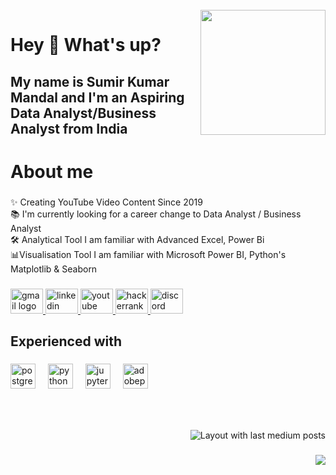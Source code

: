 <br clear="both">

<img align="right" height="200" src="https://media.licdn.com/dms/image/C4D12AQHLXtKnrSowyg/article-cover_image-shrink_600_2000/0/1615453560799?e=2147483647&v=beta&t=LZCSvjwUgg5tTs2_ELGpivhLcFzbJLVwG5gQHKS-rDA"  />

###

<h1 align="left">Hey 👋 What's up?</h1>

###

<h2 align="left">My name is Sumir Kumar Mandal and I'm an Aspiring Data Analyst/Business Analyst from India</h2>

###

<h1 align="left">About me</h1>

###

<p align="left">✨ Creating YouTube Video Content Since 2019<br>📚 I'm currently looking for a career change to Data Analyst / Business Analyst<br>🛠️ Analytical Tool I am familiar with Advanced Excel, Power Bi<br>📊Visualisation Tool I am familiar with Microsoft Power BI, Python's Matplotlib & Seaborn</p>

###

<div align="left">
  <a href="mandalsumir105@gmail.com" target="_blank">
    <img src="https://raw.githubusercontent.com/maurodesouza/profile-readme-generator/master/src/assets/icons/social/gmail/default.svg" width="52" height="40" alt="gmail logo"  />
  </a>
  <a href="www.linkedin.com/in/sumirmandal" target="_blank">
    <img src="https://raw.githubusercontent.com/maurodesouza/profile-readme-generator/master/src/assets/icons/social/linkedin/default.svg" width="52" height="40" alt="linkedin logo"  />
  </a>
  <a href="https://www.youtube.com/c/HELLOOFortnite" target="_blank">
    <img src="https://raw.githubusercontent.com/maurodesouza/profile-readme-generator/master/src/assets/icons/social/youtube/default.svg" width="52" height="40" alt="youtube logo"  />
  </a>
  <a href="https://www.hackerrank.com/mandalsumir105" target="_blank">
    <img src="https://raw.githubusercontent.com/maurodesouza/profile-readme-generator/master/src/assets/icons/social/hackerrank/default.svg" width="52" height="40" alt="hackerrank logo"  />
  </a>
  <a href="https://discord.gg/8MNgU8HGz3" target="_blank">
    <img src="https://raw.githubusercontent.com/maurodesouza/profile-readme-generator/master/src/assets/icons/social/discord/default.svg" width="52" height="40" alt="discord logo"  />
  </a>
</div>

###

<h2 align="left">Experienced with</h2>

###

<div align="left">
  <img src="https://img.shields.io/badge/PostgreSQL-4169E1?logo=postgresql&logoColor=white&style=for-the-badge" height="40" alt="postgresql logo"  />
  <img width="12" />
  <img src="https://img.shields.io/badge/Python-3776AB?logo=python&logoColor=white&style=for-the-badge" height="40" alt="python logo"  />
  <img width="12" />
  <img src="https://img.shields.io/badge/Jupyter-F37626?logo=jupyter&logoColor=black&style=for-the-badge" height="40" alt="jupyter logo"  />
  <img width="12" />
  <img src="https://img.shields.io/badge/Adobe Photoshop-31A8FF?logo=adobephotoshop&logoColor=black&style=for-the-badge" height="40" alt="adobephotoshop logo"  />
</div>

###

<br clear="both">


###

<div align="right">
  <img src="https://github-read-medium-git-main.pahlevikun.vercel.app/latest?limit=1&username=Sumir&theme=cobalt" alt="Layout with last medium posts"  />
</div>

###

<img align="right" src="https://visitor-badge.laobi.icu/badge?page_id=Sumir04.Sumir04&left_color=burlywood&right_color=cornflowerblue"  />

###
